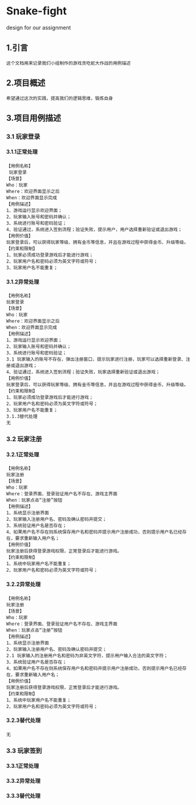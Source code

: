 # Snake-fight
design for our assignment

## 1.引言
    这个文档用来记录我们小组制作的游戏贪吃蛇大作战的用例描述
## 2.项目概述
    希望通过这次的实践，提高我们的逻辑思维，锻炼自身
## 3.项目用例描述
### 3.1 玩家登录
#### 3.1.1正常处理
    【用例名称】
     玩家登录
    【场景】
    Who：玩家
    Where：欢迎界面显示之后
    When：欢迎界面显示完成
    【用例描述】
    1、游戏运行显示欢迎界面；
    2、玩家输入账号和密码并确认；
    3、系统进行账号和密码验证；
    4、验证通过，系统进入签到流程；验证失败，提示用户，用户选择重新验证或退出游戏；
    【用例价值】
    玩家登录后，可以获得玩家等级、拥有金币等信息，并且在游戏过程中获得金币、升级等级。
    【约束和限制】
    1、玩家必须成功登录游戏后才能进行游戏；
    2、玩家用户名和密码必须为英文字符或符号；
    3、玩家用户名不能重复；
#### 3.1.2异常处理
    【用例名称】
    玩家登录
    【场景】
    Who：玩家
    Where：欢迎界面显示之后
    When：欢迎界面显示完成
    【用例描述】
    1、游戏运行显示欢迎界面；
    2、玩家输入账号和密码并确认；
    3、系统进行账号和密码验证；
    3.1 玩家输入的账号不存在，弹出注册窗口，提示玩家进行注册，玩家可以选择重新登录、注册或退出游戏；
    4、验证通过，系统进入签到流程；验证失败，玩家选择重新验证或退出游戏；
    【用例价值】
    玩家登录后，可以获得玩家等级、拥有金币等信息，并且在游戏过程中获得金币、升级等级。
    【约束和限制】
    1、玩家必须成功登录游戏后才能进行游戏；
    2、玩家用户名和密码必须为英文字符或符号；
    3、玩家用户名不能重复；
    3.1.3替代处理
    无
### 3.2 玩家注册
#### 3.2.1正常处理
    【用例名称】
    玩家注册
    【场景】
    Who：玩家
    Where：登录界面、登录验证用户名不存在、游戏主界面
    When：玩家点击“注册”按钮
    【用例描述】
    1、系统显示注册界面
    2、玩家输入注册用户名、密码及确认密码并提交；
    3、系统验证用户名是否存在；
    4、如果用户名不存在则系统保存用户名和密码并提示用户注册成功，否则提示用户名已经存在，要求重新输入用户名；
    【用例价值】
    玩家注册后获得登录游戏权限，正常登录后才能进行游戏。
    【约束和限制】
    1、系统中玩家用户名不能重复；
    2、玩家用户名和密码必须为英文字符或符号；
#### 3.2.2异常处理
    【用例名称】
    玩家注册
    【场景】
    Who：玩家
    Where：登录界面、登录验证用户名不存在、游戏主界面
    When：玩家点击“注册”按钮
    【用例描述】
    1、系统显示注册界面
    2、玩家输入注册用户名、密码及确认密码并提交；
    2.1 玩家输入的注册用户名和密码为非英文字符，提示用户输入合法的英文字符；
    3、系统验证用户名是否存在；
    4、如果用户名不存在则系统保存用户名和密码并提示用户注册成功，否则提示用户名已经存在，要求重新输入用户名；
    【用例价值】
    玩家注册后获得登录游戏权限，正常登录后才能进行游戏。
    【约束和限制】
    1、系统中玩家用户名不能重复；
    2、玩家用户名和密码必须为英文字符或符号；
#### 3.2.3替代处理
    无
### 3.3 玩家签到
#### 3.3.1正常处理
#### 3.3.2异常处理
#### 3.3.3替代处理

